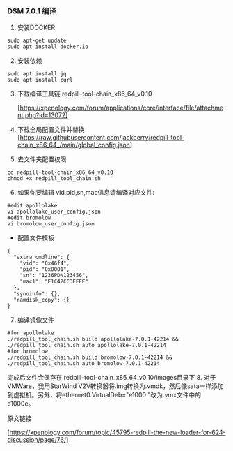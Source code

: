 ### DSM 7.0.1 编译
1. 安装DOCKER
```
sudo apt-get update
sudo apt install docker.io
```
2. 安装依赖
```
sudo apt install jq
sudo apt install curl
```
3. 下载编译工具链
    redpill-tool-chain_x86_64_v0.10 

    [https://xpenology.com/forum/applications/core/interface/file/attachment.php?id=13072]
    
4. 下载全局配置文件并替换
   [https://raw.githubusercontent.com/jackberry/redpill-tool-chain_x86_64_/main/global_config.json]
5. 去文件夹配置权限
```
cd redpill-tool-chain_x86_64_v0.10
chmod +x redpill_tool_chain.sh
```
6. 如果你要编辑 vid,pid,sn,mac信息请编译对应文件:
```
#edit apollolake
vi apollolake_user_config.json
#edit bromolow
vi bromolow_user_config.json
```
- 配置文件模板
```
{
  "extra_cmdline": {
    "vid": "0x46f4",
    "pid": "0x0001",
    "sn": "1236PDN123456",
    "mac1": "E1C42CC3EEEE"
  },
  "synoinfo": {},
  "ramdisk_copy": {}
}
```

7. 编译镜像文件
```
#for apollolake
./redpill_tool_chain.sh build apollolake-7.0.1-42214 && ./redpill_tool_chain.sh auto apollolake-7.0.1-42214
#for bromolow
./redpill_tool_chain.sh build bromolow-7.0.1-42214 && ./redpill_tool_chain.sh auto bromolow-7.0.1-42214
```
完成后文件会保存在 redpill-tool-chain_x86_64_v0.10/images目录下
8. 对于VMWare，我用StarWind V2V转换器将.img转换为.vmdk，然后像sata一样添加到虚拟机。另外，将ethernet0.VirtualDeb="e1000 "改为.vmx文件中的e1000e。

原文链接

[https://xpenology.com/forum/topic/45795-redpill-the-new-loader-for-624-discussion/page/76/]
